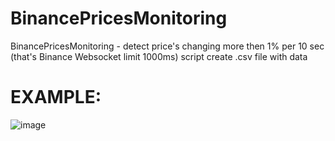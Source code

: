 # BinancePricesMonitoring
BinancePricesMonitoring - detect price's changing more then 1% per 10 sec (that's Binance Websocket limit 1000ms)
script create .csv file with data 
# EXAMPLE:
![image](https://user-images.githubusercontent.com/36542035/211304725-59dc6e69-057d-4369-b80a-4898deb799d3.png)
